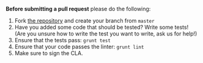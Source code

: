 **Before submitting a pull request** please do the following:

1. Fork [the repository](https://github.com/tinymce/tinymce) and create your branch from `master`
2. Have you added some code that should be tested? Write some tests! (Are you unsure how to write the test you want to write, ask us for help!)
3. Ensure that the tests pass: `grunt test`
4. Ensure that your code passes the linter: `grunt lint`
5. Make sure to sign the CLA.